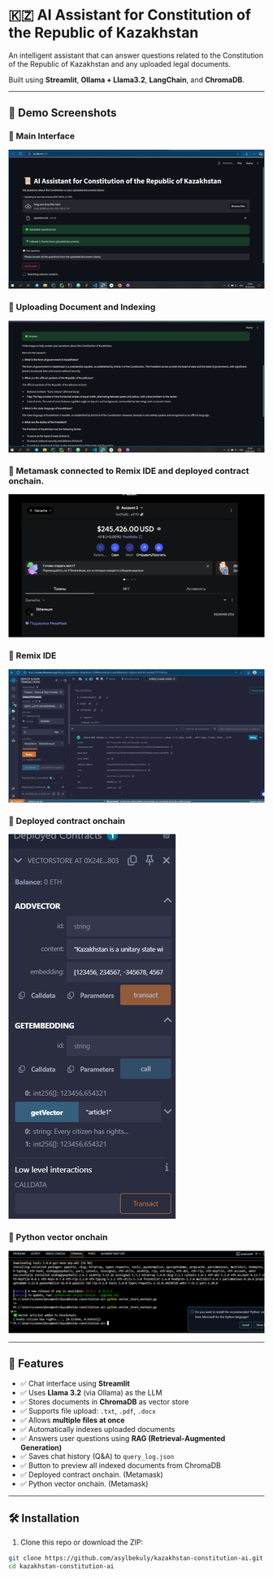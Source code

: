 # 🇰🇿 AI Assistant for Constitution of the Republic of Kazakhstan

An intelligent assistant that can answer questions related to the Constitution of the Republic of Kazakhstan and any uploaded legal documents.

Built using **Streamlit**, **Ollama + Llama3.2**, **LangChain**, and **ChromaDB**.

---

## 📸 Demo Screenshots

### 🧠 Main Interface
![Main Interface](screenshots/screenshot_1_main.png)

### 📎 Uploading Document and Indexing
![Upload File](screenshots/screenshot_2_upload.png)

### 🤖 Metamask connected to Remix IDE and deployed contract onchain.
![Metamask](screenshots/metamask.png)


### 🤖 Remix IDE
![Remix](screenshots/remix.png)

### 🤖 Deployed contract onchain
![Contract](screenshots/deployedcont.png)


### 🤖 Python vector onchain
![Onchain](screenshots/results.png)

---

## 🚀 Features

- ✅ Chat interface using **Streamlit**
- ✅ Uses **Llama 3.2** (via Ollama) as the LLM
- ✅ Stores documents in **ChromaDB** as vector store
- ✅ Supports file upload: `.txt`, `.pdf`, `.docx`
- ✅ Allows **multiple files at once**
- ✅ Automatically indexes uploaded documents
- ✅ Answers user questions using **RAG (Retrieval-Augmented Generation)**
- ✅ Saves chat history (Q&A) to `query_log.json`
- ✅ Button to preview all indexed documents from ChromaDB
- ✅ Deployed contract onchain. (Metamask)
- ✅ Python vector onchain. (Metamask)

---

## 🛠️ Installation

1. Clone this repo or download the ZIP:
```bash
git clone https://github.com/asylbekuly/kazakhstan-constitution-ai.git
cd kazakhstan-constitution-ai

